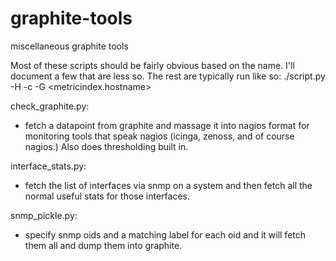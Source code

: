 # graphite-tools
miscellaneous graphite tools


Most of these scripts should be fairly obvious based on the name. I'll document a few that are less so. The rest are typically run like so: ./script.py -H <hostname> -c <snmpcommunity> -G <metricindex.hostname>

check_graphite.py:
- fetch a datapoint from graphite and massage it into nagios format for monitoring tools that speak nagios (icinga, zenoss, and of course nagios.) Also does thresholding built in.

interface_stats.py:
- fetch the list of interfaces via snmp on a system and then fetch all the normal useful stats for those interfaces.

snmp_pickle.py:
- specify snmp oids and a matching label for each oid and it will fetch them all and dump them into graphite.


